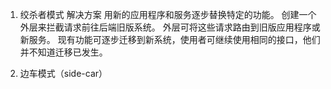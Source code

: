 1. 绞杀者模式
解决方案
用新的应用程序和服务逐步替换特定的功能。 创建一个外层来拦截请求前往后端旧版系统。 外层可将这些请求路由到旧版应用程序或新服务。 现有功能可逐步迁移到新系统，使用者可继续使用相同的接口，他们并不知道迁移已发生。

2. 边车模式（side-car）
